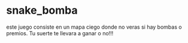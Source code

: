 # snake_bomba
este juego consiste en un mapa ciego  donde no veras si hay bombas o premios.  Tu suerte te llevara a ganar o no!!!
